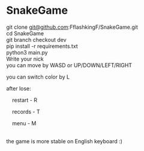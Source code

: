 # SnakeGame

git clone git@github.com:FflashkingF/SnakeGame.git   <br />
cd SnakeGame  <br />
git branch checkout dev   <br />
pip install -r requirements.txt   <br />
python3 main.py   <br />
Write your nick   <br />
you can move by WASD or UP/DOWN/LEFT/RIGHT    <br />

you can switch color by L <br />

after lose:   <br />
<p>&nbsp;&nbsp;&nbsp;&nbsp;restart - R</p>  
<p>&nbsp;&nbsp;&nbsp;&nbsp;records - T </p>  
<p>&nbsp;&nbsp;&nbsp;&nbsp;menu - M <p>
<br />
the game is more stable on English keyboard :)

